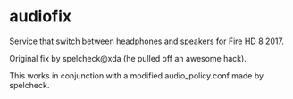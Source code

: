 # audiofix
Service that switch between headphones and speakers for Fire HD 8 2017.

Original fix by spelcheck@xda (he pulled off an awesome hack).

This works in conjunction with a modified audio_policy.conf made by spelcheck.
